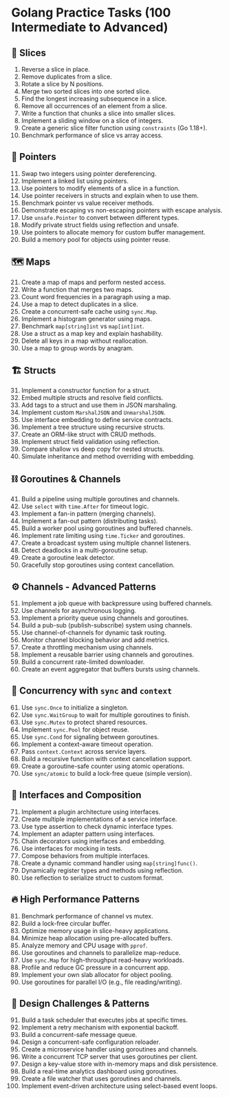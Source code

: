 # Golang Practice Tasks (100 Intermediate to Advanced)

## 🔁 Slices

1. Reverse a slice in place.
2. Remove duplicates from a slice.
3. Rotate a slice by N positions.
4. Merge two sorted slices into one sorted slice.
5. Find the longest increasing subsequence in a slice.
6. Remove all occurrences of an element from a slice.
7. Write a function that chunks a slice into smaller slices.
8. Implement a sliding window on a slice of integers.
9. Create a generic slice filter function using `constraints` (Go 1.18+).
10. Benchmark performance of slice vs array access.

## 🧠 Pointers

11. Swap two integers using pointer dereferencing.
12. Implement a linked list using pointers.
13. Use pointers to modify elements of a slice in a function.
14. Use pointer receivers in structs and explain when to use them.
15. Benchmark pointer vs value receiver methods.
16. Demonstrate escaping vs non-escaping pointers with escape analysis.
17. Use `unsafe.Pointer` to convert between different types.
18. Modify private struct fields using reflection and unsafe.
19. Use pointers to allocate memory for custom buffer management.
20. Build a memory pool for objects using pointer reuse.

## 🗺️ Maps

21. Create a map of maps and perform nested access.
22. Write a function that merges two maps.
23. Count word frequencies in a paragraph using a map.
24. Use a map to detect duplicates in a slice.
25. Create a concurrent-safe cache using `sync.Map`.
26. Implement a histogram generator using maps.
27. Benchmark `map[string]int` vs `map[int]int`.
28. Use a struct as a map key and explain hashability.
29. Delete all keys in a map without reallocation.
30. Use a map to group words by anagram.

## 🏗️ Structs

31. Implement a constructor function for a struct.
32. Embed multiple structs and resolve field conflicts.
33. Add tags to a struct and use them in JSON marshaling.
34. Implement custom `MarshalJSON` and `UnmarshalJSON`.
35. Use interface embedding to define service contracts.
36. Implement a tree structure using recursive structs.
37. Create an ORM-like struct with CRUD methods.
38. Implement struct field validation using reflection.
39. Compare shallow vs deep copy for nested structs.
40. Simulate inheritance and method overriding with embedding.

## ⛓️ Goroutines & Channels

41. Build a pipeline using multiple goroutines and channels.
42. Use `select` with `time.After` for timeout logic.
43. Implement a fan-in pattern (merging channels).
44. Implement a fan-out pattern (distributing tasks).
45. Build a worker pool using goroutines and buffered channels.
46. Implement rate limiting using `time.Ticker` and goroutines.
47. Create a broadcast system using multiple channel listeners.
48. Detect deadlocks in a multi-goroutine setup.
49. Create a goroutine leak detector.
50. Gracefully stop goroutines using context cancellation.

## ⚙️ Channels - Advanced Patterns

51. Implement a job queue with backpressure using buffered channels.
52. Use channels for asynchronous logging.
53. Implement a priority queue using channels and goroutines.
54. Build a pub-sub (publish-subscribe) system using channels.
55. Use channel-of-channels for dynamic task routing.
56. Monitor channel blocking behavior and add metrics.
57. Create a throttling mechanism using channels.
58. Implement a reusable barrier using channels and goroutines.
59. Build a concurrent rate-limited downloader.
60. Create an event aggregator that buffers bursts using channels.

## 🧪 Concurrency with `sync` and `context`

61. Use `sync.Once` to initialize a singleton.
62. Use `sync.WaitGroup` to wait for multiple goroutines to finish.
63. Use `sync.Mutex` to protect shared resources.
64. Implement `sync.Pool` for object reuse.
65. Use `sync.Cond` for signaling between goroutines.
66. Implement a context-aware timeout operation.
67. Pass `context.Context` across service layers.
68. Build a recursive function with context cancellation support.
69. Create a goroutine-safe counter using atomic operations.
70. Use `sync/atomic` to build a lock-free queue (simple version).

## 🧩 Interfaces and Composition

71. Implement a plugin architecture using interfaces.
72. Create multiple implementations of a service interface.
73. Use type assertion to check dynamic interface types.
74. Implement an adapter pattern using interfaces.
75. Chain decorators using interfaces and embedding.
76. Use interfaces for mocking in tests.
77. Compose behaviors from multiple interfaces.
78. Create a dynamic command handler using `map[string]func()`.
79. Dynamically register types and methods using reflection.
80. Use reflection to serialize struct to custom format.

## 🔥 High Performance Patterns

81. Benchmark performance of channel vs mutex.
82. Build a lock-free circular buffer.
83. Optimize memory usage in slice-heavy applications.
84. Minimize heap allocation using pre-allocated buffers.
85. Analyze memory and CPU usage with `pprof`.
86. Use goroutines and channels to parallelize map-reduce.
87. Use `sync.Map` for high-throughput read-heavy workloads.
88. Profile and reduce GC pressure in a concurrent app.
89. Implement your own slab allocator for object pooling.
90. Use goroutines for parallel I/O (e.g., file reading/writing).

## 🧭 Design Challenges & Patterns

91. Build a task scheduler that executes jobs at specific times.
92. Implement a retry mechanism with exponential backoff.
93. Build a concurrent-safe message queue.
94. Design a concurrent-safe configuration reloader.
95. Create a microservice handler using goroutines and channels.
96. Write a concurrent TCP server that uses goroutines per client.
97. Design a key-value store with in-memory maps and disk persistence.
98. Build a real-time analytics dashboard using goroutines.
99. Create a file watcher that uses goroutines and channels.
100. Implement event-driven architecture using select-based event loops.